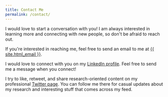 ```yaml
---
title: Contact Me
permalink: /contact/
---
```


I would love to start a conversation with you! I am always interested in learning more and connecting with new people, so don't be afraid to reach out.

If you're interested in reaching me, feel free to send an email to me at <a class="u-email" href="mailto:{{ site.email }}">{{ site.html_email }}</a>.

I would love to connect with you on my <a href="https://www.linkedin.com/in/{{ site.linkedin_username| cgi_escape | escape }}">LinkedIn profile</a>. Feel free to send me a message when you connect!

I try to like, retweet, and share research-oriented content on my professional <a href="https://www.twitter.com/{{ site.twitter_username| cgi_escape | escape }}">Twitter page</a>. You can follow me there for casual updates about my research and interesting stuff that comes across my feed.